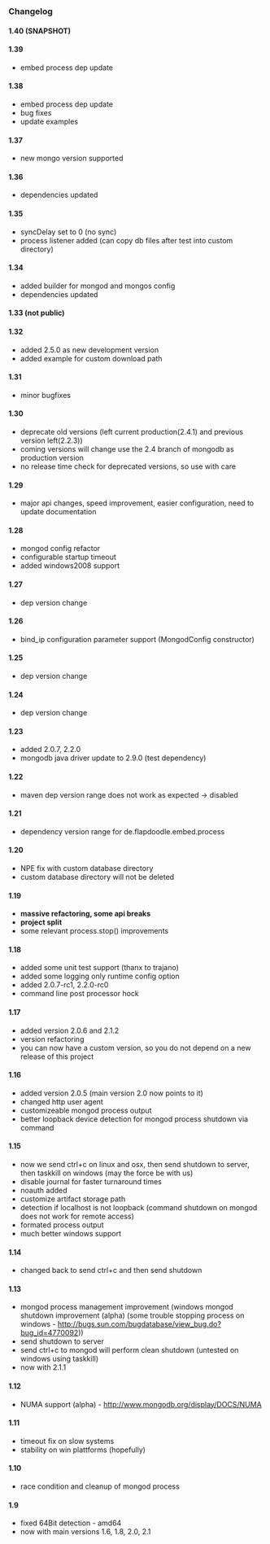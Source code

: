 ### Changelog

#### 1.40 (SNAPSHOT)

#### 1.39

- embed process dep update

#### 1.38

- embed process dep update
- bug fixes
- update examples

#### 1.37

- new mongo version supported

#### 1.36

- dependencies updated 

#### 1.35

- syncDelay set to 0 (no sync)
- process listener added (can copy db files after test into custom directory)

#### 1.34

- added builder for mongod and mongos config
- dependencies updated

#### 1.33 (not public)

#### 1.32

- added 2.5.0 as new development version
- added example for custom download path

#### 1.31

- minor bugfixes

#### 1.30

- deprecate old versions (left current production(2.4.1) and previous version left(2.2.3))
- coming versions will change use the 2.4 branch of mongodb as production version
- no release time check for deprecated versions, so use with care

#### 1.29

- major api changes, speed improvement, easier configuration, need to update documentation

#### 1.28

- mongod config refactor
- configurable startup timeout
- added windows2008 support

#### 1.27

- dep version change

#### 1.26

- bind_ip configuration parameter support (MongodConfig constructor)

#### 1.25

- dep version change

#### 1.24

- dep version change

#### 1.23

- added 2.0.7, 2.2.0
- mongodb java driver update to 2.9.0 (test dependency)

#### 1.22

- maven dep version range does not work as expected -> disabled

#### 1.21

- dependency version range for de.flapdoodle.embed.process

#### 1.20

- NPE fix with custom database directory
- custom database directory will not be deleted

#### 1.19

- **massive refactoring, some api breaks**
- **project split**
- some relevant process.stop() improvements

#### 1.18

- added some unit test support (thanx to trajano)
- added some logging only runtime config option
- added 2.0.7-rc1, 2.2.0-rc0
- command line post processor hock

#### 1.17

- added version 2.0.6 and 2.1.2
- version refactoring
- you can now have a custom version, so you do not depend on a new release of this project

#### 1.16

- added version 2.0.5 (main version 2.0 now points to it)
- changed http user agent
- customizeable mongod process output 
- better loopback device detection for mongod process shutdown via command

#### 1.15

- now we send ctrl+c on linux and osx, then send shutdown to server, then taskkill on windows (may the force be with us)
- disable journal for faster turnaround times
- noauth added
- customize artifact storage path
- detection if localhost is not loopback (command shutdown on mongod does not work for remote access)
- formated process output
- much better windows support

#### 1.14

- changed back to send ctrl+c and then send shutdown

#### 1.13

- mongod process management improvement 
 (windows mongod shutdown improvement (alpha) (some trouble stopping process on windows - http://bugs.sun.com/bugdatabase/view_bug.do?bug_id=4770092))
 - send shutdown to server
 - send ctrl+c to mongod will perform clean shutdown (untested on windows using taskkill)
- now with 2.1.1

#### 1.12

- NUMA support (alpha) - http://www.mongodb.org/display/DOCS/NUMA

#### 1.11

- timeout fix on slow systems
- stability on win plattforms (hopefully)

#### 1.10

- race condition and cleanup of mongod process

#### 1.9

- fixed 64Bit detection - amd64
- now with main versions 1.6, 1.8, 2.0, 2.1
